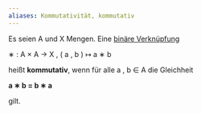 ```yaml
---
aliases: Kommutativität, kommutativ
---
```


Es seien A  und X Mengen. Eine [binäre Verknüpfung](https://de.wikipedia.org/wiki/Bin%C3%A4re_Verkn%C3%BCpfung "Binäre Verknüpfung") 

∗ : A × A → X , ( a , b ) ↦ a ∗ b  

heißt **kommutativ**, wenn für alle a , b ∈ A die Gleichheit 

**a ∗ b = b ∗ a** 

gilt.